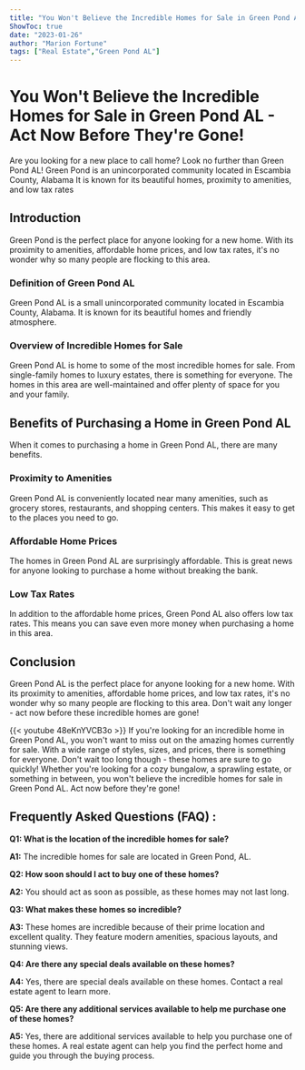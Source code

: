 ```yaml
---
title: "You Won't Believe the Incredible Homes for Sale in Green Pond AL - Act Now Before They're Gone!"
ShowToc: true 
date: "2023-01-26"
author: "Marion Fortune" 
tags: ["Real Estate","Green Pond AL"]
---
```

# You Won't Believe the Incredible Homes for Sale in Green Pond AL - Act Now Before They're Gone!

Are you looking for a new place to call home? Look no further than Green Pond AL! Green Pond is an unincorporated community located in Escambia County, Alabama It is known for its beautiful homes, proximity to amenities, and low tax rates 

## Introduction

Green Pond is the perfect place for anyone looking for a new home. With its proximity to amenities, affordable home prices, and low tax rates, it's no wonder why so many people are flocking to this area. 

### Definition of Green Pond AL

Green Pond AL is a small unincorporated community located in Escambia County, Alabama. It is known for its beautiful homes and friendly atmosphere. 

### Overview of Incredible Homes for Sale

Green Pond AL is home to some of the most incredible homes for sale. From single-family homes to luxury estates, there is something for everyone. The homes in this area are well-maintained and offer plenty of space for you and your family. 

## Benefits of Purchasing a Home in Green Pond AL

When it comes to purchasing a home in Green Pond AL, there are many benefits. 

### Proximity to Amenities

Green Pond AL is conveniently located near many amenities, such as grocery stores, restaurants, and shopping centers. This makes it easy to get to the places you need to go. 

### Affordable Home Prices

The homes in Green Pond AL are surprisingly affordable. This is great news for anyone looking to purchase a home without breaking the bank. 

### Low Tax Rates

In addition to the affordable home prices, Green Pond AL also offers low tax rates. This means you can save even more money when purchasing a home in this area. 

## Conclusion

Green Pond AL is the perfect place for anyone looking for a new home. With its proximity to amenities, affordable home prices, and low tax rates, it's no wonder why so many people are flocking to this area. Don't wait any longer - act now before these incredible homes are gone!

{{< youtube 48eKnYVCB3o >}} 
If you're looking for an incredible home in Green Pond AL, you won't want to miss out on the amazing homes currently for sale. With a wide range of styles, sizes, and prices, there is something for everyone. Don't wait too long though - these homes are sure to go quickly! Whether you're looking for a cozy bungalow, a sprawling estate, or something in between, you won't believe the incredible homes for sale in Green Pond AL. Act now before they're gone!

## Frequently Asked Questions (FAQ) :
**Q1: What is the location of the incredible homes for sale?**

**A1:** The incredible homes for sale are located in Green Pond, AL.

**Q2: How soon should I act to buy one of these homes?**

**A2:** You should act as soon as possible, as these homes may not last long.

**Q3: What makes these homes so incredible?**

**A3:** These homes are incredible because of their prime location and excellent quality. They feature modern amenities, spacious layouts, and stunning views.

**Q4: Are there any special deals available on these homes?**

**A4:** Yes, there are special deals available on these homes. Contact a real estate agent to learn more.

**Q5: Are there any additional services available to help me purchase one of these homes?**

**A5:** Yes, there are additional services available to help you purchase one of these homes. A real estate agent can help you find the perfect home and guide you through the buying process.



